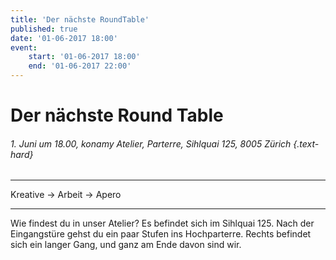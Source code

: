 ```yaml
---
title: 'Der nächste RoundTable'
published: true
date: '01-06-2017 18:00'
event:
    start: '01-06-2017 18:00'
    end: '01-06-2017 22:00'
---
```


# Der nächste Round Table

###### 1. Juni um 18.00, konamy Atelier, Parterre, Sihlquai 125, 8005 Zürich {.text-hard}

---

Kreative -> Arbeit -> Apero

---

Wie findest du in unser Atelier?
Es befindet sich im Sihlquai 125. Nach der Eingangstüre gehst du ein paar Stufen ins Hochparterre. Rechts befindet sich ein langer Gang, und ganz am Ende davon sind wir.
